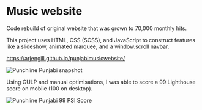 # Music website 
Code rebuild of original website that was grown to 70,000 monthly hits.


This project uses HTML, CSS (SCSS), and JavaScript to construct features like a slideshow, animated marquee, and a window.scroll navbar.

https://arjengill.github.io/punjabimusicwebsite/


![Punchline Punjabi snapshot](https://uploads-ssl.webflow.com/5ea0850543b1d8571a0bf91e/5eca7c179359c2669e3ff74f_punchlinepunjabihomepage.jpg)

Using GULP and manual optimisations, I was able to score a 99 Lighthouse score on mobile (100 on desktop).

![Punchline Punjabi 99 PSI Score](/dist/images/punjabimusicwebsite99psi)

